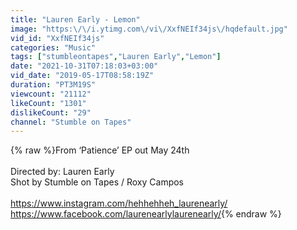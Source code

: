 ```yaml
---
title: "Lauren Early - Lemon"
image: "https:\/\/i.ytimg.com\/vi\/XxfNEIf34js\/hqdefault.jpg"
vid_id: "XxfNEIf34js"
categories: "Music"
tags: ["stumbleontapes","Lauren Early","Lemon"]
date: "2021-10-31T07:18:03+03:00"
vid_date: "2019-05-17T08:58:19Z"
duration: "PT3M19S"
viewcount: "21112"
likeCount: "1301"
dislikeCount: "29"
channel: "Stumble on Tapes"
---
```

{% raw %}From ‘Patience’ EP out May 24th<br /><br />Directed by: Lauren Early<br />Shot by Stumble on Tapes / Roxy Campos <br /><br /><a rel="nofollow" target="blank" href="https://www.instagram.com/hehhehheh_laurenearly/">https://www.instagram.com/hehhehheh_laurenearly/</a><br /><a rel="nofollow" target="blank" href="https://www.facebook.com/laurenearlylaurenearly/">https://www.facebook.com/laurenearlylaurenearly/</a>{% endraw %}
